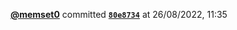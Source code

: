  <a href=https://github.com/memset0><strong>@memset0</strong></a>  committed <a href=https://github.com/memset0/memset0/commit/80e8734a1ba4769269140db9bfa2d6407dee0e9c><strong><code>80e8734</code></strong></a>  at 26/08/2022, 11:35 
